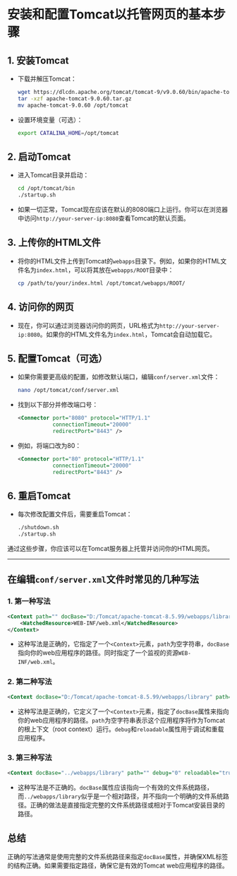 # 安装和配置Tomcat以托管网页的基本步骤

## 1. 安装Tomcat

- 下载并解压Tomcat：
  ```sh
  wget https://dlcdn.apache.org/tomcat/tomcat-9/v9.0.60/bin/apache-tomcat-9.0.60.tar.gz
  tar -xzf apache-tomcat-9.0.60.tar.gz
  mv apache-tomcat-9.0.60 /opt/tomcat
  ```

- 设置环境变量（可选）：
  ```sh
  export CATALINA_HOME=/opt/tomcat
  ```

## 2. 启动Tomcat

- 进入Tomcat目录并启动：
  ```sh
  cd /opt/tomcat/bin
  ./startup.sh
  ```

- 如果一切正常，Tomcat现在应该在默认的8080端口上运行。你可以在浏览器中访问`http://your-server-ip:8080`查看Tomcat的默认页面。

## 3. 上传你的HTML文件

- 将你的HTML文件上传到Tomcat的`webapps`目录下。例如，如果你的HTML文件名为`index.html`，可以将其放在`webapps/ROOT`目录中：
  ```sh
  cp /path/to/your/index.html /opt/tomcat/webapps/ROOT/
  ```

## 4. 访问你的网页

- 现在，你可以通过浏览器访问你的网页，URL格式为`http://your-server-ip:8080`。如果你的HTML文件名为`index.html`，Tomcat会自动加载它。

## 5. 配置Tomcat（可选）

- 如果你需要更高级的配置，如修改默认端口，编辑`conf/server.xml`文件：
  ```sh
  nano /opt/tomcat/conf/server.xml
  ```
- 找到以下部分并修改端口号：
  ```xml
  <Connector port="8080" protocol="HTTP/1.1"
             connectionTimeout="20000"
             redirectPort="8443" />
  ```
- 例如，将端口改为80：
  ```xml
  <Connector port="80" protocol="HTTP/1.1"
             connectionTimeout="20000"
             redirectPort="8443" />
  ```

## 6. 重启Tomcat

- 每次修改配置文件后，需要重启Tomcat：
  ```sh
  ./shutdown.sh
  ./startup.sh
  ```

通过这些步骤，你应该可以在Tomcat服务器上托管并访问你的HTML网页。

---

## 在编辑`conf/server.xml`文件时常见的几种写法

### 1. 第一种写法

```xml
<Context path="" docBase="D:/Tomcat/apache-tomcat-8.5.99/webapps/library/">
    <WatchedResource>WEB-INF/web.xml</WatchedResource>
</Context>
```
- 这种写法是正确的，它指定了一个`<Context>`元素，`path`为空字符串，`docBase`指向你的web应用程序的路径。同时指定了一个监视的资源`WEB-INF/web.xml`。

### 2. 第二种写法

```xml
<Context docBase="D:/Tomcat/apache-tomcat-8.5.99/webapps/library" path="" debug="0" reloadable="true" />
```
- 这种写法是正确的，它定义了一个`<Context>`元素，指定了`docBase`属性来指向你的web应用程序的路径。`path`为空字符串表示这个应用程序将作为Tomcat的根上下文（root context）运行。`debug`和`reloadable`属性用于调试和重载应用程序。

### 3. 第三种写法

```xml
<Context docBase="../webapps/library" path="" debug="0" reloadable="true" />
```
- 这种写法是不正确的。`docBase`属性应该指向一个有效的文件系统路径，而`../webapps/library`似乎是一个相对路径，并不指向一个明确的文件系统路径。正确的做法是直接指定完整的文件系统路径或相对于Tomcat安装目录的路径。

## 总结

正确的写法通常是使用完整的文件系统路径来指定`docBase`属性，并确保XML标签的结构正确。如果需要指定路径，确保它是有效的Tomcat web应用程序的路径。